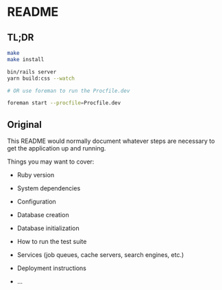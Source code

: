 # README

## TL;DR

```sh
make
make install

bin/rails server
yarn build:css --watch

# OR use foreman to run the Procfile.dev

foreman start --procfile=Procfile.dev
```

## Original

This README would normally document whatever steps are necessary to get the
application up and running.

Things you may want to cover:

* Ruby version

* System dependencies

* Configuration

* Database creation

* Database initialization

* How to run the test suite

* Services (job queues, cache servers, search engines, etc.)

* Deployment instructions

* ...
